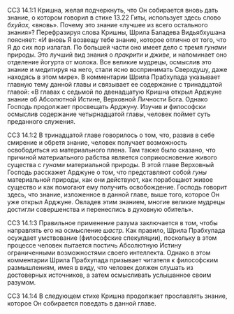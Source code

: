 ССЗ 14.1:1	Кришна, желая подчеркнуть, что Он собирается вновь дать знание, о котором говорил в стихе 13.22 Гиты, использует здесь слово _бхуйах,_ «вновь». Почему это знание «лучшее из всего остального знания»? Перефразируя слова Кришны, Шрила Баладева Видьябхушана поясняет: «И вновь Я возвещу тебе знание, которое отлично от того, что Я до сих пор излагал. По большей части оно имеет дело с тремя _гунами_ природы. Это лучший вид знания о _пракрити_ и _дживе,_ и напоминает оно отделение йогурта от молока. Все великие мудрецы, осмыслив это знание и медитируя на него, стали ясно воспринимать Сверхдушу, даже находясь в этом мире». В комментарии Шрила Прабхупада указывает главную тему данной главы и связывает ее содержание с тринадцатой главой: «В главах с седьмой по двенадцатую Кришна открыл Арджуне знание об Абсолютной Истине, Верховной Личности Бога. Однако Господь продолжает просвещать Арджуну. Изучив _и_ философски осмыслив содержание четырнадцатой главы, человек поймет суть преданного служения.

ССЗ 14.1:2	В тринадцатой главе говорилось о том, что, развив в себе смирение и обретя знание, человек получает возможность освободиться из материального плена. Там также было сказано, что причиной материального рабства является соприкосновение живого существа с _гунами_ материальной природы. В этой главе Верховный Господь расскажет Арджуне о том, что представляют собой _гуны_ материальной природы, как они действуют, как порабощают живое существо и как помогают ему получить освобождение. Господь говорит здесь, что знание, изложенное в данной главе, выше того, которое Он уже открыл Арджуне. Овладев этим знанием, многие великие мудрецы достигли совершенства и перенеслись в духовную обитель».

ССЗ 14.1:3	Правильное применение разума заключается в том, чтобы направлять его на осмысление _шастр._ Как правило, Шрила Прабхупада осуждает умствование (философские спекуляции), поскольку в этом процессе человек пытается постичь Абсолютную Истину ограниченными возможностями своего интеллекта. Однако в этом комментарии Шрила Прабхупада призывает читателя к философским размышлениям, имея в виду, что человек должен слушать из достоверных источников, а затем осмысливать услышанное своим разумом.

ССЗ 14.1:4	В следующем стихе Кришна продолжает прославлять знание, которое Он собирается поведать в данной главе.